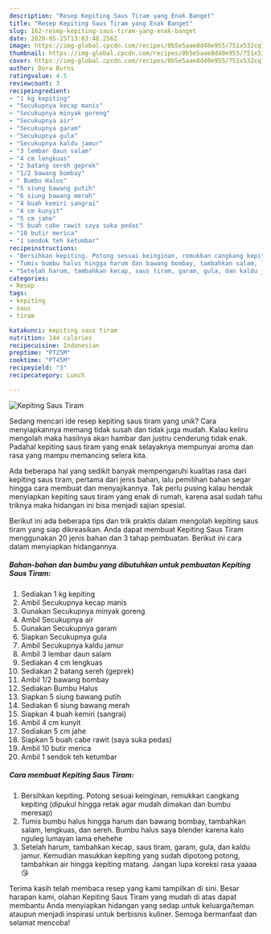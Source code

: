 ```yaml
---
description: "Resep Kepiting Saus Tiram yang Enak Banget"
title: "Resep Kepiting Saus Tiram yang Enak Banget"
slug: 162-resep-kepiting-saus-tiram-yang-enak-banget
date: 2020-05-25T13:03:48.256Z
image: https://img-global.cpcdn.com/recipes/0b5e5aae8d40e955/751x532cq70/kepiting-saus-tiram-foto-resep-utama.jpg
thumbnail: https://img-global.cpcdn.com/recipes/0b5e5aae8d40e955/751x532cq70/kepiting-saus-tiram-foto-resep-utama.jpg
cover: https://img-global.cpcdn.com/recipes/0b5e5aae8d40e955/751x532cq70/kepiting-saus-tiram-foto-resep-utama.jpg
author: Dora Burns
ratingvalue: 4.5
reviewcount: 3
recipeingredient:
- "1 kg kepiting"
- "Secukupnya kecap manis"
- "Secukupnya minyak goreng"
- "Secukupnya air"
- "Secukupnya garam"
- "Secukupnya gula"
- "Secukupnya kaldu jamur"
- "3 lembar daun salam"
- "4 cm lengkuas"
- "2 batang sereh geprek"
- "1/2 bawang bombay"
- " Bumbu Halus"
- "5 siung bawang putih"
- "6 siung bawang merah"
- "4 buah kemiri sangrai"
- "4 cm kunyit"
- "5 cm jahe"
- "5 buah cabe rawit saya suka pedas"
- "10 butir merica"
- "1 sendok teh ketumbar"
recipeinstructions:
- "Bersihkan kepiting. Potong sesuai keinginan, remukkan cangkang kepiting (dipukul hingga retak agar mudah dimakan dan bumbu meresap)"
- "Tumis bumbu halus hingga harum dan bawang bombay, tambahkan salam, lengkuas, dan sereh. Bumbu halus saya blender karena kalo nguleg lumayan lama ehehehe"
- "Setelah harum, tambahkan kecap, saus tiram, garam, gula, dan kaldu jamur. Kemudian masukkan kepiting yang sudah dipotong potong, tambahkan air hingga kepiting matang. Jangan lupa koreksi rasa yaaaa 😘"
categories:
- Resep
tags:
- kepiting
- saus
- tiram

katakunci: kepiting saus tiram 
nutrition: 144 calories
recipecuisine: Indonesian
preptime: "PT25M"
cooktime: "PT45M"
recipeyield: "3"
recipecategory: Lunch

---
```



![Kepiting Saus Tiram](https://img-global.cpcdn.com/recipes/0b5e5aae8d40e955/751x532cq70/kepiting-saus-tiram-foto-resep-utama.jpg)

Sedang mencari ide resep kepiting saus tiram yang unik? Cara menyiapkannya memang tidak susah dan tidak juga mudah. Kalau keliru mengolah maka hasilnya akan hambar dan justru cenderung tidak enak. Padahal kepiting saus tiram yang enak selayaknya mempunyai aroma dan rasa yang mampu memancing selera kita.



Ada beberapa hal yang sedikit banyak mempengaruhi kualitas rasa dari kepiting saus tiram, pertama dari jenis bahan, lalu pemilihan bahan segar hingga cara membuat dan menyajikannya. Tak perlu pusing kalau hendak menyiapkan kepiting saus tiram yang enak di rumah, karena asal sudah tahu triknya maka hidangan ini bisa menjadi sajian spesial.


Berikut ini ada beberapa tips dan trik praktis dalam mengolah kepiting saus tiram yang siap dikreasikan. Anda dapat membuat Kepiting Saus Tiram menggunakan 20 jenis bahan dan 3 tahap pembuatan. Berikut ini cara dalam menyiapkan hidangannya.

<!--inarticleads1-->

##### Bahan-bahan dan bumbu yang dibutuhkan untuk pembuatan Kepiting Saus Tiram:

1. Sediakan 1 kg kepiting
1. Ambil Secukupnya kecap manis
1. Gunakan Secukupnya minyak goreng
1. Ambil Secukupnya air
1. Gunakan Secukupnya garam
1. Siapkan Secukupnya gula
1. Ambil Secukupnya kaldu jamur
1. Ambil 3 lembar daun salam
1. Sediakan 4 cm lengkuas
1. Sediakan 2 batang sereh (geprek)
1. Ambil 1/2 bawang bombay
1. Sediakan  Bumbu Halus
1. Siapkan 5 siung bawang putih
1. Sediakan 6 siung bawang merah
1. Siapkan 4 buah kemiri (sangrai)
1. Ambil 4 cm kunyit
1. Sediakan 5 cm jahe
1. Siapkan 5 buah cabe rawit (saya suka pedas)
1. Ambil 10 butir merica
1. Ambil 1 sendok teh ketumbar




<!--inarticleads2-->

##### Cara membuat Kepiting Saus Tiram:

1. Bersihkan kepiting. Potong sesuai keinginan, remukkan cangkang kepiting (dipukul hingga retak agar mudah dimakan dan bumbu meresap)
1. Tumis bumbu halus hingga harum dan bawang bombay, tambahkan salam, lengkuas, dan sereh. Bumbu halus saya blender karena kalo nguleg lumayan lama ehehehe
1. Setelah harum, tambahkan kecap, saus tiram, garam, gula, dan kaldu jamur. Kemudian masukkan kepiting yang sudah dipotong potong, tambahkan air hingga kepiting matang. Jangan lupa koreksi rasa yaaaa 😘




Terima kasih telah membaca resep yang kami tampilkan di sini. Besar harapan kami, olahan Kepiting Saus Tiram yang mudah di atas dapat membantu Anda menyiapkan hidangan yang sedap untuk keluarga/teman ataupun menjadi inspirasi untuk berbisnis kuliner. Semoga bermanfaat dan selamat mencoba!
